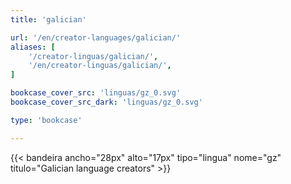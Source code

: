 ```yaml
---
title: 'galician'

url: '/en/creator-languages/galician/'
aliases: [
    '/creator-linguas/galician/',
    '/en/creator-linguas/galician/',
]

bookcase_cover_src: 'linguas/gz_0.svg'
bookcase_cover_src_dark: 'linguas/gz_0.svg'

type: 'bookcase'

---
```

{{< bandeira ancho="28px" alto="17px" tipo="lingua" nome="gz" titulo="Galician language creators" >}}
